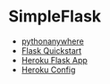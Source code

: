 # SimpleFlask

* [pythonanywhere](https://www.pythonanywhere.com)
* [Flask Quickstart](https://flask.palletsprojects.com/en/1.1.x/quickstart/#quickstart)
* [Heroku Flask App](https://github.com/EN10/HerokuFlask)
* [Heroku Config](https://medium.com/@gitaumoses4/deploying-a-flask-application-on-heroku-e509e5c76524)
